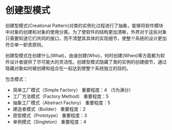 # 创建型模式
创建型模式(Creational Pattern)对类的实例化过程进行了抽象，能够将软件模块中对象的创建和对象的使用分离。为了使软件的结构更加清晰，外界对于这些对象只需要知道它们共同的接口，而不清楚其具体的实现细节，使整个系统的设计更加符合单一职责原则。

创建型模式在创建什么(What)，由谁创建(Who)，何时创建(When)等方面都为软件设计者提供了尽可能大的灵活性。创建型模式隐藏了类的实例的创建细节，通过隐藏对象如何被创建和组合在一起达到使整个系统独立的目的。

包含模式：
- 简单工厂模式（Simple Factory）
重要程度：4 （5为满分）
- 工厂方法模式（Factory Method）
重要程度：5
- 抽象工厂模式（Abstract Factory）
重要程度：5
- 建造者模式（Builder）
重要程度：2
- 原型模式（Prototype）
重要程度：3
- 单例模式（Singleton）
重要程度：4